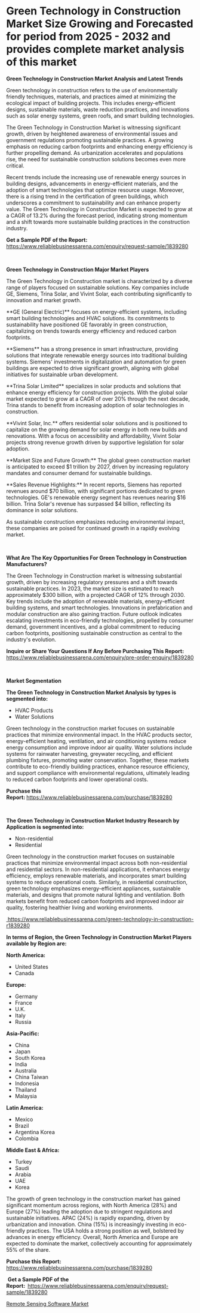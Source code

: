 <p><h1>Green Technology in Construction Market Size Growing and Forecasted for period from 2025 - 2032 and provides complete market analysis of this market</h1></p><p><strong>Green Technology in Construction Market Analysis and Latest Trends</strong></p>
<p><p>Green technology in construction refers to the use of environmentally friendly techniques, materials, and practices aimed at minimizing the ecological impact of building projects. This includes energy-efficient designs, sustainable materials, waste reduction practices, and innovations such as solar energy systems, green roofs, and smart building technologies. </p><p>The Green Technology in Construction Market is witnessing significant growth, driven by heightened awareness of environmental issues and government regulations promoting sustainable practices. A growing emphasis on reducing carbon footprints and enhancing energy efficiency is further propelling demand. As urbanization accelerates and populations rise, the need for sustainable construction solutions becomes even more critical.</p><p>Recent trends include the increasing use of renewable energy sources in building designs, advancements in energy-efficient materials, and the adoption of smart technologies that optimize resource usage. Moreover, there is a rising trend in the certification of green buildings, which underscores a commitment to sustainability and can enhance property value. The Green Technology in Construction Market is expected to grow at a CAGR of 13.2% during the forecast period, indicating strong momentum and a shift towards more sustainable building practices in the construction industry.</p></p>
<p><strong>Get a Sample PDF of the Report:&nbsp;</strong> <a href="https://www.reliablebusinessarena.com/enquiry/request-sample/1839280?utm_campaign=2637&utm_medium=2&utm_source=Github&utm_content=ia&utm_term=09032025&utm_id=green-technology-in-construction">https://www.reliablebusinessarena.com/enquiry/request-sample/1839280</a></p>
<p>&nbsp;</p>
<p><strong>Green Technology in Construction Major Market Players</strong></p>
<p><p>The Green Technology in Construction market is characterized by a diverse range of players focused on sustainable solutions. Key companies include GE, Siemens, Trina Solar, and Vivint Solar, each contributing significantly to innovation and market growth.</p><p>**GE (General Electric)** focuses on energy-efficient systems, including smart building technologies and HVAC solutions. Its commitments to sustainability have positioned GE favorably in green construction, capitalizing on trends towards energy efficiency and reduced carbon footprints.</p><p>**Siemens** has a strong presence in smart infrastructure, providing solutions that integrate renewable energy sources into traditional building systems. Siemens' investments in digitalization and automation for green buildings are expected to drive significant growth, aligning with global initiatives for sustainable urban development.</p><p>**Trina Solar Limited** specializes in solar products and solutions that enhance energy efficiency for construction projects. With the global solar market expected to grow at a CAGR of over 20% through the next decade, Trina stands to benefit from increasing adoption of solar technologies in construction.</p><p>**Vivint Solar, Inc.** offers residential solar solutions and is positioned to capitalize on the growing demand for solar energy in both new builds and renovations. With a focus on accessibility and affordability, Vivint Solar projects strong revenue growth driven by supportive legislation for solar adoption.</p><p>**Market Size and Future Growth:** The global green construction market is anticipated to exceed $1 trillion by 2027, driven by increasing regulatory mandates and consumer demand for sustainable buildings.</p><p>**Sales Revenue Highlights:** In recent reports, Siemens has reported revenues around $70 billion, with significant portions dedicated to green technologies. GE's renewable energy segment has revenues nearing $16 billion. Trina Solar's revenue has surpassed $4 billion, reflecting its dominance in solar solutions.</p><p>As sustainable construction emphasizes reducing environmental impact, these companies are poised for continued growth in a rapidly evolving market.</p></p>
<p>&nbsp;</p>
<p><strong>What Are The Key Opportunities For Green Technology in Construction Manufacturers?</strong></p>
<p><p>The Green Technology in Construction market is witnessing substantial growth, driven by increasing regulatory pressures and a shift towards sustainable practices. In 2023, the market size is estimated to reach approximately $300 billion, with a projected CAGR of 12% through 2030. Key trends include the adoption of renewable materials, energy-efficient building systems, and smart technologies. Innovations in prefabrication and modular construction are also gaining traction. Future outlook indicates escalating investments in eco-friendly technologies, propelled by consumer demand, government incentives, and a global commitment to reducing carbon footprints, positioning sustainable construction as central to the industry's evolution.</p></p>
<p><strong>Inquire or Share Your Questions If Any Before Purchasing This Report:</strong> <a href="https://www.reliablebusinessarena.com/enquiry/pre-order-enquiry/1839280?utm_campaign=2637&utm_medium=2&utm_source=Github&utm_content=ia&utm_term=09032025&utm_id=green-technology-in-construction">https://www.reliablebusinessarena.com/enquiry/pre-order-enquiry/1839280</a></p>
<p>&nbsp;</p>
<p><strong>Market Segmentation</strong></p>
<p><strong>The Green Technology in Construction Market Analysis by types is segmented into:</strong></p>
<p><ul><li>HVAC Products</li><li>Water Solutions</li></ul></p>
<p><p>Green technology in the construction market focuses on sustainable practices that minimize environmental impact. In the HVAC products sector, energy-efficient heating, ventilation, and air conditioning systems reduce energy consumption and improve indoor air quality. Water solutions include systems for rainwater harvesting, greywater recycling, and efficient plumbing fixtures, promoting water conservation. Together, these markets contribute to eco-friendly building practices, enhance resource efficiency, and support compliance with environmental regulations, ultimately leading to reduced carbon footprints and lower operational costs.</p></p>
<p><strong>Purchase this Report:&nbsp;</strong><a href="https://www.reliablebusinessarena.com/purchase/1839280?utm_campaign=2637&utm_medium=2&utm_source=Github&utm_content=ia&utm_term=09032025&utm_id=green-technology-in-construction">https://www.reliablebusinessarena.com/purchase/1839280</a></p>
<p>&nbsp;</p>
<p><strong>The Green Technology in Construction Market Industry Research by Application is segmented into:</strong></p>
<p><ul><li>Non-residential</li><li>Residential</li></ul></p>
<p><p>Green technology in the construction market focuses on sustainable practices that minimize environmental impact across both non-residential and residential sectors. In non-residential applications, it enhances energy efficiency, employs renewable materials, and incorporates smart building systems to reduce operational costs. Similarly, in residential construction, green technology emphasizes energy-efficient appliances, sustainable materials, and designs that promote natural lighting and ventilation. Both markets benefit from reduced carbon footprints and improved indoor air quality, fostering healthier living and working environments.</p></p>
<p><a href="https://www.reliablebusinessarena.com/green-technology-in-construction-r1839280?utm_campaign=2637&utm_medium=2&utm_source=Github&utm_content=ia&utm_term=09032025&utm_id=green-technology-in-construction">&nbsp;https://www.reliablebusinessarena.com/green-technology-in-construction-r1839280</a></p>
<p><strong>In terms of Region, the Green Technology in Construction Market Players available by Region are:</strong></p>
<p>
    <p> <strong> North America: </strong>
        <ul>
            <li>United States</li>
            <li>Canada</li>
        </ul>
        </p> 
    <p> <strong> Europe: </strong>
        <ul>
            <li>Germany</li>
            <li>France</li>
            <li>U.K.</li>
            <li>Italy</li>
            <li>Russia</li>
        </ul>
        </p> 
    <p> <strong> Asia-Pacific: </strong>
        <ul>
            <li>China</li>
            <li>Japan</li>
            <li>South Korea</li>
            <li>India</li>
            <li>Australia</li>
            <li>China Taiwan</li>
            <li>Indonesia</li>
            <li>Thailand</li>
            <li>Malaysia</li>
        </ul>
        </p> 
    <p> <strong> Latin America: </strong>
        <ul>
            <li>Mexico</li>
            <li>Brazil</li>
            <li>Argentina Korea</li>
            <li>Colombia</li>
        </ul>
        </p> 
    <p> <strong> Middle East & Africa: </strong>
        <ul>
            <li>Turkey</li>
            <li>Saudi</li>
            <li>Arabia</li>
            <li>UAE</li>
            <li>Korea</li>
        </ul>
    </p>
    </p>
<p><p>The growth of green technology in the construction market has gained significant momentum across regions, with North America (28%) and Europe (27%) leading the adoption due to stringent regulations and sustainable initiatives. APAC (24%) is rapidly expanding, driven by urbanization and innovation. China (15%) is increasingly investing in eco-friendly practices. The USA holds a strong position as well, bolstered by advances in energy efficiency. Overall, North America and Europe are expected to dominate the market, collectively accounting for approximately 55% of the share.</p></p>
<p><strong>Purchase this Report: </strong><a href="https://www.reliablebusinessarena.com/purchase/1839280?utm_campaign=2637&utm_medium=2&utm_source=Github&utm_content=ia&utm_term=09032025&utm_id=green-technology-in-construction">https://www.reliablebusinessarena.com/purchase/1839280</a></p>
<p>&nbsp;<strong>Get a Sample PDF of the Report:&nbsp;&nbsp;</strong><a href="https://www.reliablebusinessarena.com/enquiry/request-sample/1839280?utm_campaign=2637&utm_medium=2&utm_source=Github&utm_content=ia&utm_term=09032025&utm_id=green-technology-in-construction">https://www.reliablebusinessarena.com/enquiry/request-sample/1839280</a></p>
<p><strong></strong></p>
<p><p><a href="https://github.com/ovtkosle/Market-Research-Report-List-1/blob/main/remote-sensing-software-market.md?utm_campaign=2637&utm_medium=2&utm_source=Github&utm_content=ia&utm_term=09032025&utm_id=green-technology-in-construction">Remote Sensing Software Market</a></p></p>